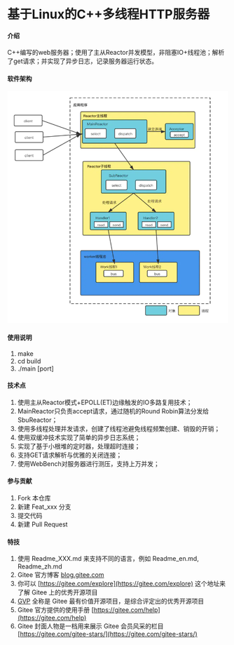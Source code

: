 # 基于Linux的C++多线程HTTP服务器

#### 介绍
C++编写的web服务器；使用了主从Reactor并发模型，非阻塞IO+线程池；解析了get请求；并实现了异步日志，记录服务器运行状态。

#### 软件架构
![输入图片说明](reactor%E4%B8%BB%E4%BB%8E%E6%A8%A1%E5%BC%8F.png)

#### 使用说明

1.  make
2.  cd build
3.  ./main [port]

#### 技术点
1.  使用主从Reactor模式+EPOLL(ET)边缘触发的IO多路复用技术；
2.  MainReactor只负责accept请求，通过随机的Round Robin算法分发给SbuReactor；
3.  使用多线程处理并发请求，创建了线程池避免线程频繁创建、销毁的开销；
4.  使用双缓冲技术实现了简单的异步日志系统；
5.  实现了基于小根堆的定时器，处理超时连接；
6.  支持GET请求解析与优雅的关闭连接；
7.  使用WebBench对服务器进行测压，支持上万并发；

#### 参与贡献

1.  Fork 本仓库
2.  新建 Feat_xxx 分支
3.  提交代码
4.  新建 Pull Request


#### 特技

1.  使用 Readme\_XXX.md 来支持不同的语言，例如 Readme\_en.md, Readme\_zh.md
2.  Gitee 官方博客 [blog.gitee.com](https://blog.gitee.com)
3.  你可以 [https://gitee.com/explore](https://gitee.com/explore) 这个地址来了解 Gitee 上的优秀开源项目
4.  [GVP](https://gitee.com/gvp) 全称是 Gitee 最有价值开源项目，是综合评定出的优秀开源项目
5.  Gitee 官方提供的使用手册 [https://gitee.com/help](https://gitee.com/help)
6.  Gitee 封面人物是一档用来展示 Gitee 会员风采的栏目 [https://gitee.com/gitee-stars/](https://gitee.com/gitee-stars/)
